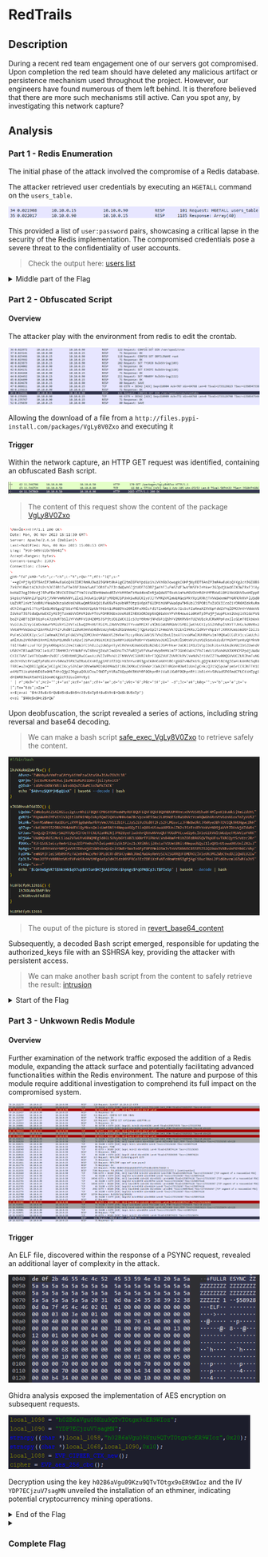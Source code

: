 # RedTrails

## Description

During a recent red team engagement one of our servers got compromised. Upon completion the red team should have deleted any malicious artifact or persistence mechanism used throughout the project. However, our engineers have found numerous of them left behind. It is therefore believed that there are more such mechanisms still active. Can you spot any, by investigating this network capture?

## Analysis



### Part 1 - Redis Enumeration

The initial phase of the attack involved the compromise of a Redis database.

The attacker retrieved user credentials by executing an `HGETALL` command on the `users_table`. 

![HGETALL Request](./img/part-1_request_HGETALL.png)

This provided a list of `user:password` pairs, showcasing a critical lapse in the security of the Redis implementation. The compromised credentials pose a severe threat to the confidentiality of user accounts.

> Check the output here: [users list](./outputs/get_all_users.txt)

<details>
<summary>Middle part of the Flag</summary>

![Middle part of the Flag](./img/part-1_response_HGETALL.png)
 
```perl
_c0uld_0p3n_n3w
```
</details>

### Part 2 - Obfuscated Script

#### Overview

The attacker play with the environment from redis to edit the crontab.

![Crontab Requests](./img/part-2_overview.png)

Allowing the download of a file from a `http://files.pypi-install.com/packages/VgLy8V0Zxo` and executing it

#### Trigger

Within the network capture, an HTTP GET request was identified, containing an obfuscated Bash script.

![Http GET Request](./img/part-2_request.png)

> The content of this request show the content of the package [VgLy8V0Zxo](./outputs/VgLy8V0Zxo.txt)

![Request Content](./img/part-2_request_content.png)

Upon deobfuscation, the script revealed a series of actions, including string reversal and base64 decoding.

> We can make a bash script [safe_exec_VgLy8V0Zxo](./scripts/safe_exec_VgLy8V0Zxo.sh) to retrieve safely the content.

![Reverse Base64 Content](./img/part-2_revert_base64.png)

> The ouput of the picture is stored in [revert_base64_content](./outputs/revert_base64_content.txt)

Subsequently, a decoded Bash script emerged, responsible for updating the authorized_keys file with an SSHRSA key, providing the attacker with persistent access.

> We can make another bash script from the content to safely retrieve the result: [intrusion](./scripts/intrusion_from_VgLy8V0Zxo_content.sh)

<details>
<summary>Start of the Flag</summary>

![Start of the Flag](./img/part-2_intrusion.png)
 
```delphi
HTB{r3d15_1n574nc35
```
</details>

### Part 3 - Unkwown Redis Module

#### Overview

Further examination of the network traffic exposed the addition of a Redis module, expanding the attack surface and potentially facilitating advanced functionalities within the Redis environment. 
The nature and purpose of this module require additional investigation to comprehend its full impact on the compromised system.

![Overview unknown module](./img/part-3_overview.png)

#### Trigger

An ELF file, discovered within the response of a PSYNC request, revealed an additional layer of complexity in the attack.

![Elf](./img/part-3_elf.png)

Ghidra analysis exposed the implementation of AES encryption on subsequent requests.

![Ghidra](./img/part-3_ghidra.png)

Decryption using the key `h02B6aVgu09Kzu9QTvTOtgx9oER9WIoz` and the IV `YDP7ECjzuV7sagMN` unveiled the installation of an ethminer, indicating potential cryptocurrency mining operations.

<details>
<summary>End of the Flag</summary>

![End of the Flag](./img/part-3_ethminer.png)
 
```delphi
_un3xp3c73d_7r41l5!}
```
</details>

<details>
<summary><h3>Complete Flag</h3></summary>

```delphi
HTB{r3d15_1n574nc35_c0uld_0p3n_n3w_un3xp3c73d_7r41l5!}
```
</details>